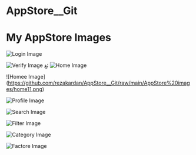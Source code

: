 # AppStore__Git

# My AppStore Images


![Login Image](https://github.com/rezakardan/AppStore__Git/raw/main/AppStore%20images/logins.png)

![Verify Image](https://github.com/rezakardan/AppStore__Git/raw/main/AppStore%20images/verifys.png)
ئغ
![Home Image](https://github.com/rezakardan/AppStore__Git/raw/main/AppStore%20images/homes.png)



![Homee Image] (https://github.com/rezakardan/AppStore__Git/raw/main/AppStore%20images/home11.png)


![Profile Image](https://github.com/rezakardan/AppStore__Git/raw/main/AppStore%20images/profiles.png)




![Search Image](https://github.com/rezakardan/AppStore__Git/raw/main/AppStore%20images/searches.png)



![Filter Image](https://github.com/rezakardan/AppStore__Git/raw/main/AppStore%20images/filters.png)


![Category Image](https://github.com/rezakardan/AppStore__Git/raw/main/AppStore%20images/categories.png)




![Factore Image](https://github.com/rezakardan/AppStore__Git/raw/main/AppStore%20images/factories.png)




